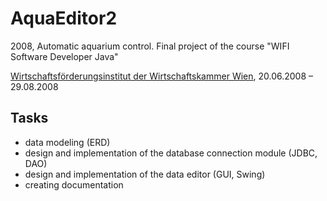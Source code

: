 # AquaEditor2
2008, Automatic aquarium control. Final project of the course "WIFI Software Developer Java"

[Wirtschaftsförderungsinstitut der Wirtschaftskammer Wien](https://www.wifi.at/), 20.06.2008 – 29.08.2008

## Tasks
- data modeling (ERD)
- design and implementation of the database connection module (JDBC, DAO)
- design and implementation of the data editor (GUI, Swing)
- creating documentation
